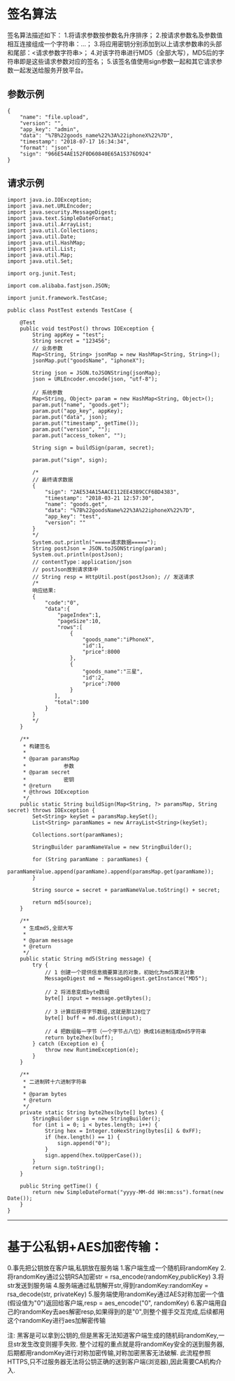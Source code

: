 # 签名算法

签名算法描述如下：
1.将请求参数按参数名升序排序；
2.按请求参数名及参数值相互连接组成一个字符串：<paramName1><paramValue1><paramName2><paramValue2>...；
3.将应用密钥分别添加到以上请求参数串的头部和尾部：<secret><请求参数字符串><secret>；
4.对该字符串进行MD5（全部大写），MD5后的字符串即是这些请求参数对应的签名；
5.该签名值使用sign参数一起和其它请求参数一起发送给服务开放平台。

## 参数示例

```
{
    "name": "file.upload",
    "version": "",
    "app_key": "admin",
    "data": "%7B%22goods_name%22%3A%22iphoneX%22%7D",
    "timestamp": "2018-07-17 16:34:34",
    "format": "json",
    "sign": "966E54AE152F0D60840E65A15376D924"
}
```

## 请求示例

```
import java.io.IOException;
import java.net.URLEncoder;
import java.security.MessageDigest;
import java.text.SimpleDateFormat;
import java.util.ArrayList;
import java.util.Collections;
import java.util.Date;
import java.util.HashMap;
import java.util.List;
import java.util.Map;
import java.util.Set;

import org.junit.Test;

import com.alibaba.fastjson.JSON;

import junit.framework.TestCase;

public class PostTest extends TestCase {

    @Test
    public void testPost() throws IOException {
        String appKey = "test";
        String secret = "123456";
        // 业务参数
        Map<String, String> jsonMap = new HashMap<String, String>();
        jsonMap.put("goodsName", "iphoneX");

        String json = JSON.toJSONString(jsonMap);
        json = URLEncoder.encode(json, "utf-8");

        // 系统参数
        Map<String, Object> param = new HashMap<String, Object>();
        param.put("name", "goods.get");
        param.put("app_key", appKey);
        param.put("data", json);
        param.put("timestamp", getTime());
        param.put("version", "");
        param.put("access_token", "");

        String sign = buildSign(param, secret);

        param.put("sign", sign);

        /*
        // 最终请求数据
        {
            "sign": "2AE534A15AACE112EE43B9CCF6BD4383",
            "timestamp": "2018-03-21 12:57:30",
            "name": "goods.get",
            "data": "%7B%22goodsName%22%3A%22iphoneX%22%7D",
            "app_key": "test",
            "version": ""
        }
        */
        System.out.println("=====请求数据=====");
        String postJson = JSON.toJSONString(param);
        System.out.println(postJson);
        // contentType：application/json
        // postJson放到请求体中
        // String resp = HttpUtil.post(postJson); // 发送请求
        /*
        响应结果:
        {
            "code":"0",
            "data":{
                "pageIndex":1,
                "pageSize":10,
                "rows":[
                    {
	                    "goods_name":"iPhoneX",
	                    "id":1,
	                    "price":8000
                    },
                    {
	                    "goods_name":"三星",
	                    "id":2,
	                    "price":7000
                    }
	           ],
	           "total":100
            }
        }
        */
    }

    /**
     * 构建签名
     *
     * @param paramsMap
     *            参数
     * @param secret
     *            密钥
     * @return
     * @throws IOException
     */
    public static String buildSign(Map<String, ?> paramsMap, String secret) throws IOException {
        Set<String> keySet = paramsMap.keySet();
        List<String> paramNames = new ArrayList<String>(keySet);

        Collections.sort(paramNames);

        StringBuilder paramNameValue = new StringBuilder();

        for (String paramName : paramNames) {
            paramNameValue.append(paramName).append(paramsMap.get(paramName));
        }

        String source = secret + paramNameValue.toString() + secret;

        return md5(source);
    }

    /**
     * 生成md5,全部大写
     *
     * @param message
     * @return
     */
    public static String md5(String message) {
        try {
            // 1 创建一个提供信息摘要算法的对象，初始化为md5算法对象
            MessageDigest md = MessageDigest.getInstance("MD5");

            // 2 将消息变成byte数组
            byte[] input = message.getBytes();

            // 3 计算后获得字节数组,这就是那128位了
            byte[] buff = md.digest(input);

            // 4 把数组每一字节（一个字节占八位）换成16进制连成md5字符串
            return byte2hex(buff);
        } catch (Exception e) {
            throw new RuntimeException(e);
        }
    }

    /**
     * 二进制转十六进制字符串
     *
     * @param bytes
     * @return
     */
    private static String byte2hex(byte[] bytes) {
        StringBuilder sign = new StringBuilder();
        for (int i = 0; i < bytes.length; i++) {
            String hex = Integer.toHexString(bytes[i] & 0xFF);
            if (hex.length() == 1) {
                sign.append("0");
            }
            sign.append(hex.toUpperCase());
        }
        return sign.toString();
    }

    public String getTime() {
        return new SimpleDateFormat("yyyy-MM-dd HH:mm:ss").format(new Date());
    }
}
```

---

# 基于公私钥+AES加密传输：

0.事先把公钥放在客户端,私钥放在服务端
1.客户端生成一个随机码randomKey
2.将randomKey通过公钥RSA加密str = rsa_encode(randomKey,publicKey)
3.将str发送到服务端
4.服务端通过私钥解开str,得到randomKey:randomKey = rsa_decode(str, privateKey)
5.服务端使用randomKey通过AES对称加密一个值(假设值为"0")返回给客户端,resp = aes_encode("0", randomKey)
6.客户端用自己的randomKey去aes解密resp,如果得到的是"0",则整个握手交互完成,后续都用这个randomKey进行aes加解密传输

注:
黑客是可以拿到公钥的,但是黑客无法知道客户端生成的随机码randomKey,一旦str发生改变则握手失败.
整个过程的重点就是将randomKey安全的送到服务器,后期都用randomKey进行对称加密传输,对称加密黑客无法破解.
此流程参照HTTPS,只不过服务器无法将公钥正确的送到客户端(浏览器),因此需要CA机构介入.
